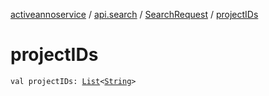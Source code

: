 [activeannoservice](../../index.md) / [api.search](../index.md) / [SearchRequest](index.md) / [projectIDs](./project-i-ds.md)

# projectIDs

`val projectIDs: `[`List`](https://kotlinlang.org/api/latest/jvm/stdlib/kotlin.collections/-list/index.html)`<`[`String`](https://kotlinlang.org/api/latest/jvm/stdlib/kotlin/-string/index.html)`>`